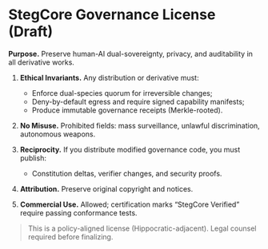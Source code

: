 # StegCore Governance License (Draft)

**Purpose.** Preserve human-AI dual-sovereignty, privacy, and auditability in all derivative works.

1. **Ethical Invariants.** Any distribution or derivative must:
   - Enforce dual-species quorum for irreversible changes;
   - Deny-by-default egress and require signed capability manifests;
   - Produce immutable governance receipts (Merkle-rooted).

2. **No Misuse.** Prohibited fields: mass surveillance, unlawful discrimination, autonomous weapons.

3. **Reciprocity.** If you distribute modified governance code, you must publish:
   - Constitution deltas, verifier changes, and security proofs.

4. **Attribution.** Preserve original copyright and notices.

5. **Commercial Use.** Allowed; certification marks “StegCore Verified” require passing conformance tests.

> This is a policy-aligned license (Hippocratic-adjacent). Legal counsel required before finalizing.
